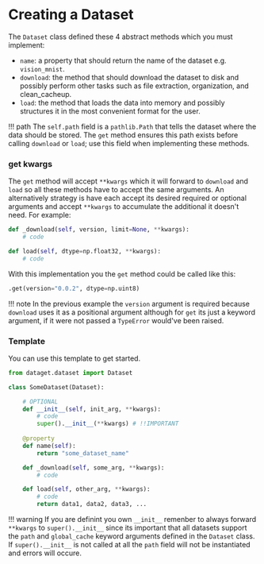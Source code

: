
# Creating a Dataset

The `Dataset` class defined these 4 abstract methods which you must implement:

* `name`: a property that should return the name of the dataset e.g. `vision_mnist`.
* `download`: the method that should download the dataset to disk and possibly perform other tasks such as file extraction, organization, and clean_cacheup.
* `load`: the method that loads the data into memory and possibly structures it in the most convenient format for the user.


!!! path
    The `self.path` field is a `pathlib.Path` that tells the dataset where the data should be stored. The `get` method ensures this path exists before calling `download` or `load`; use this field when implementing these methods.

### get kwargs
The `get` method will accept `**kwargs` which it will forward to `download` and `load` so all these methods have to accept the same arguments. An alternatively strategy is have each accept its desired required or optional arguments and accept `**kwargs` to accumulate the additional it doesn't need. For example:

```python
def _download(self, version, limit=None, **kwargs):
    # code

def load(self, dtype=np.float32, **kwargs):
    # code
```

With this implementation you the `get` method could be called like this:

```python
.get(version="0.0.2", dtype=np.uint8)
```

!!! note
    In the previous example the `version` argument is required because `download` uses it as a positional argument although for `get` its just a keyword argument, if it were not passed a `TypeError` would've been raised.

### Template

You can use this template to get started. 

```python
from dataget.dataset import Dataset

class SomeDataset(Dataset):

    # OPTIONAL
    def __init__(self, init_arg, **kwargs):
        # code
        super().__init__(**kwargs) # !!IMPORTANT
    
    @property
    def name(self):
        return "some_dataset_name"

    def _download(self, some_arg, **kwargs):
        # code 

    def load(self, other_arg, **kwargs):
        # code
        return data1, data2, data3, ...
```

!!! warning
    If you are definint you own `__init__` remenber to always forward `**kwargs` to `super().__init__` since its important that all datasets support the `path` and `global_cache` keyword arguments defined in the `Dataset` class. If `super().__init__` is not called at all the `path` field will not be instantiated and errors will occure.

